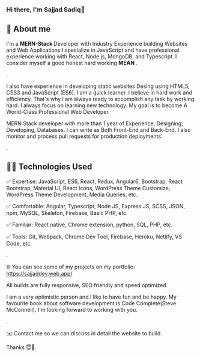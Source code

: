 ### Hi there, I'm Sajjad Sadiq👋

<h2> 📖 About me </h2>
I'm a <strong> MERN-Stack </strong> Developer with Industry Experience building Websites and Web Applications.I specialize in JavaScript and have professional experience working with React, Node.js, MongoDB, and Typescript. I consider myself a good honest hard working <strong> MEAN </strong>.

.

I also have experience in developing static websites Desing using HTML5, CSS3 and JavaScript (ES6). I am a quick learner. I believe in hard work and efficiency. That's why I am always ready to accomplish any task by working hard. I always focus on learning new technology. My goal is to become A World-Class Professional Web Developer.

MERN Stack developer with more than 1 year of Experience, Designing, Developing, Databases. I can write as Both Front-End and Back-End. I also monitor and process pull requests for production deployments.

.

👨‍💻 Technologies Used
--------------------

✅ Expertise: JavaScript, ES6, React, Redux, Angular6, Bootstrap, React Bootstrap, Material UI, React Icons, WordPress Theme Customize, WordPress Theme Development, Media Queries, etc.

✅ Comfortable: Angular, Typescript, Node JS, Express JS, SCSS, JSON, npm, MySQL, Skeleton, Firebase, Basic PHP, etc.

✅ Familiar: React native, Chrome extension, python, SQL, PHP, etc.

✅ Tools: Git, Webpack, Chrome Dev Tool, Firebase, Heroku, Netlify, VS Code, etc.

.

🌐 You can see some of my projects on my portfolio: https://sajjaddev.web.app/


All builds are fully responsive, SEO friendly and speed optimized.

I am a very optimistic person and I like to have fun and be happy. My favourite book about software development is Code Complete(Steve McConnell). I'm looking forward to working with you.

.

✉️ Contact me so we can discuss in detail the website to build.

Thanks 😇🙏.



